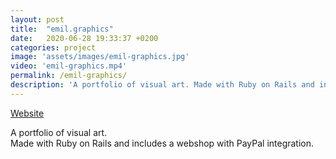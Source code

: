 ```yaml
---
layout: post
title:  "emil.graphics"
date:   2020-06-28 19:33:37 +0200
categories: project
image: 'assets/images/emil-graphics.jpg'
video: 'emil-graphics.mp4'
permalink: /emil-graphics/
description: 'A portfolio of visual art. Made with Ruby on Rails and includes a webshop with PayPal integration.'
---
```


[Website](https://emil.graphics)

A portfolio of visual art.  
Made with Ruby on Rails and includes a webshop with PayPal integration.
